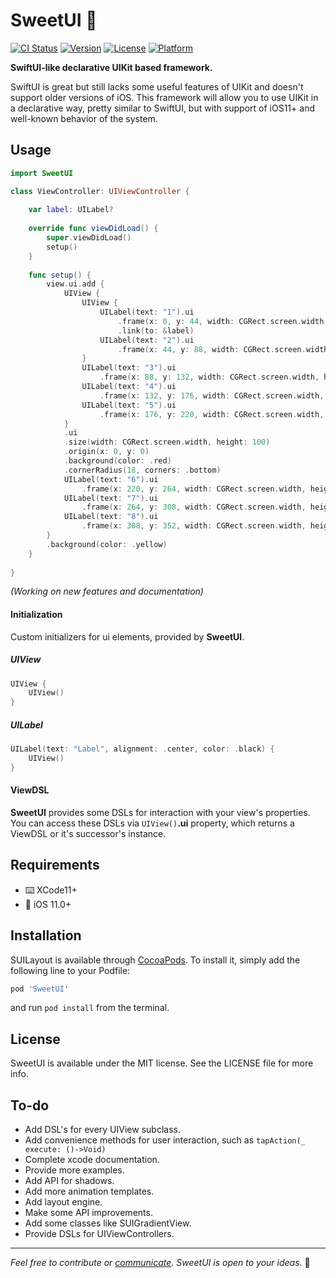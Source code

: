 # SweetUI 🍯

[![CI Status](https://travis-ci.org/maximkrouk/SweetUI.svg?branch=master)](https://travis-ci.org/mx-Cat/SweetUI) [![Version](https://img.shields.io/cocoapods/v/SweetUI.svg?style=flat)](https://cocoapods.org/pods/SweetUI) [![License](https://img.shields.io/cocoapods/l/SweetUI.svg?style=flat)](https://cocoapods.org/pods/SweetUI) [![Platform](https://img.shields.io/cocoapods/p/SweetUI.svg?style=flat)](https://cocoapods.org/pods/SweetUI)

__SwiftUI-like declarative UIKit based framework.__

SwiftUI is great but still lacks some useful features of UIKit and doesn't support older versions of iOS. This framework will allow you to use UIKit in a declarative way, pretty similar to SwiftUI, but with support of iOS11+ and well-known behavior of the system.

## Usage

```swift
import SweetUI

class ViewController: UIViewController {
    
    var label: UILabel?
    
    override func viewDidLoad() {
        super.viewDidLoad()
        setup()
    }
    
    func setup() {
        view.ui.add {
            UIView {
                UIView {
                    UILabel(text: "1").ui
                        .frame(x: 0, y: 44, width: CGRect.screen.width, height: 20)
                        .link(to: &label)
                    UILabel(text: "2").ui
                        .frame(x: 44, y: 88, width: CGRect.screen.width, height: 20)
                }
                UILabel(text: "3").ui
                    .frame(x: 88, y: 132, width: CGRect.screen.width, height: 20)
                UILabel(text: "4").ui
                    .frame(x: 132, y: 176, width: CGRect.screen.width, height: 20)
                UILabel(text: "5").ui
                    .frame(x: 176, y: 220, width: CGRect.screen.width, height: 20)
            }
            .ui
            .size(width: CGRect.screen.width, height: 100)
            .origin(x: 0, y: 0)
            .background(color: .red)
            .cornerRadius(18, corners: .bottom)
            UILabel(text: "6").ui
                .frame(x: 220, y: 264, width: CGRect.screen.width, height: 20)
            UILabel(text: "7").ui
                .frame(x: 264, y: 308, width: CGRect.screen.width, height: 20)
            UILabel(text: "8").ui
                .frame(x: 308, y: 352, width: CGRect.screen.width, height: 20)
        }
        .background(color: .yellow)
    }
    
}

```

_(Working on new features and documentation)_

#### Initialization

Custom initializers for ui elements, provided by __SweetUI__.

##### UIView

```swift
UIView {
    UIView()
}
```

##### UILabel

```swift
UILabel(text: "Label", alignment: .center, color: .black) {
    UIView()
}
```

#### ViewDSL

__SweetUI__ provides some DSLs for interaction with your view's properties. You can access these DSLs via `UIView()`__.ui__ property, which returns a ViewDSL or it's successor's instance.

## Requirements

- ⌨️    XCode11+
- 📱    iOS 11.0+

## Installation

SUILayout is available through [CocoaPods](https://cocoapods.org). To install it, simply add the following line to your Podfile:

```ruby
pod 'SweetUI'
```

and run `pod install` from the terminal.

## License

SweetUI is available under the MIT license. See the LICENSE file for more info.

## To-do

- Add DSL's for every UIView subclass.
- Add convenience methods for user interaction, such as `tapAction(_ execute: ()->Void)`
- Complete xcode documentation.
- Provide more examples.
- Add API for shadows.
- Add more animation templates.
- Add layout engine.
- Make some API improvements.
- Add some classes like SUIGradientView.
- Provide DSLs for UIViewControllers.

------

*Feel free to contribute or [communicate](https://twitter.com/mxcat_). SweetUI is open to your ideas.* 🌝
